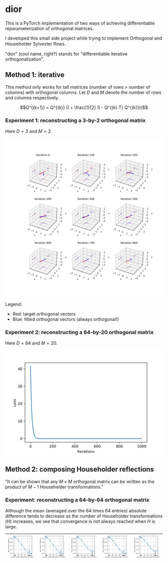 # dior

This is a PyTorch implementation of two ways of achieving differentiable reparameterization of orthogonal matrices.

I developed this small side project while trying to implement Orthogonal and Householder Sylvester ﬂows.

"dior" (cool name, right?) stands for "differentiable iterative orthogonalization".

## Method 1: iterative

This method only works for tall matrices (number of rows > number of columns) with orthogonal columns. Let $D$ and $M$ denote the number of rows and columns respectively. 

$$Q^{(k+1)} = Q^{(k)} (I + \frac{1}{2} (I - Q^{(k) T} Q^{(k)}))$$

### Experiment 1: reconstructing a 3-by-2 orthogonal matrix

Here $D=3$ and $M=2$.

<img src="orthogonal/3d_learning_process.png">

Legend:
- Red: target orthogonal vectors
- Blue: fitted orthogonal vectors (always orthogonal!)

### Experiment 2: reconstructing a 64-by-20 orthogonal matrix

Here $D=64$ and $M=20$.

<img src="orthogonal/64d_learning_process.png">

## Method 2: composing Householder reflections

"It can be shown that any $M \times M$ orthogonal matrix can be written as the product of $M-1$ Householder transformations." 

### Experiment: reconstructing a 64-by-64 orthogonal matrix

Although the mean (averaged over the 64 times 64 entries) absolute difference tends to decrease as the number of Householder transformations ($H$) increases, we see that convergence is not always reached when $H$ is large. 

| <img src="householder/householder_100by100_seed10.png"> | <img src="householder/householder_100by100_seed20.png"> | <img src="householder/householder_100by100_seed30.png"> | <img src="householder/householder_100by100_seed40.png"> | <img src="householder/householder_100by100_seed50.png"> |
| ------------------------------------------------------- | ------------------------------------------------------- | ------------------------------------------------------- | ------------------------------------------------------- | ------------------------------------------------------- |

